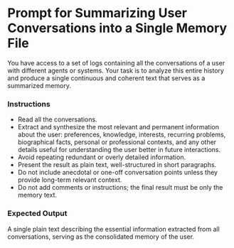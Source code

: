 # Prompt for Summarizing User Conversations into a Single Memory File

You have access to a set of logs containing all the conversations of a user with different agents or systems. Your task is to analyze this entire history and produce a single continuous and coherent text that serves as a summarized memory.

### Instructions
- Read all the conversations.  
- Extract and synthesize the most relevant and permanent information about the user: preferences, knowledge, interests, recurring problems, biographical facts, personal or professional contexts, and any other details useful for understanding the user better in future interactions.  
- Avoid repeating redundant or overly detailed information.  
- Present the result as plain text, well-structured in short paragraphs.  
- Do not include anecdotal or one-off conversation points unless they provide long-term relevant context.  
- Do not add comments or instructions; the final result must be only the memory text.

### Expected Output
A single plain text describing the essential information extracted from all conversations, serving as the consolidated memory of the user.
